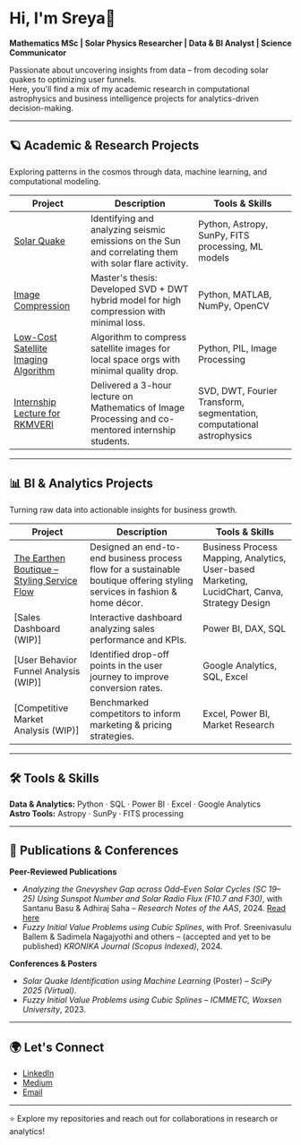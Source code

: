 # Hi, I'm Sreya🌻  
**Mathematics MSc | Solar Physics Researcher | Data & BI Analyst | Science Communicator**  

Passionate about uncovering insights from data – from decoding solar quakes to optimizing user funnels.  
Here, you'll find a mix of my academic research in computational astrophysics and business intelligence projects for analytics-driven decision-making.  

---

## 🪐 Academic & Research Projects  
Exploring patterns in the cosmos through data, machine learning, and computational modeling.  

| Project | Description | Tools & Skills |
|---------|-------------|----------------|
| [Solar Quake](https://github.com/PhiWhyyy/SolarData-Sept-2017-) | Identifying and analyzing seismic emissions on the Sun and correlating them with solar flare activity. | Python, Astropy, SunPy, FITS processing, ML models |
| [Image Compression](https://github.com/PhiWhyyy/Hybrid-program-for-image-compression-in-SVD-and-DWT) | Master's thesis: Developed SVD + DWT hybrid model for high compression with minimal loss. | Python, MATLAB, NumPy, OpenCV |
| [Low-Cost Satellite Imaging Algorithm](https://colab.research.google.com/drive/1YLacyX3Wunz2_80YdHYfrejP9uvBwKk0?usp=sharing) | Algorithm to compress satellite images for local space orgs with minimal quality drop. | Python, PIL, Image Processing |
| [Internship Lecture for RKMVERI](https://colab.research.google.com/drive/1_HVe8J3mbpWUJDMgUck8g-GmUL2RoryX#scrollTo=v4nomna0wm1G) | Delivered a 3-hour lecture on Mathematics of Image Processing and co-mentored internship students. | SVD, DWT, Fourier Transform, segmentation, computational astrophysics |

---

## 📊 BI & Analytics Projects  
Turning raw data into actionable insights for business growth.  

| Project | Description | Tools & Skills |
|---------|-------------|----------------|
| [The Earthen Boutique – Styling Service Flow](https://github.com/PhiWhyyy/Hypothetical-Business-Model--The-Earthen-Boutique) | Designed an end-to-end business process flow for a sustainable boutique offering styling services in fashion & home décor. | Business Process Mapping, Analytics, User-based Marketing, LucidChart, Canva, Strategy Design |
| [Sales Dashboard (WIP)] | Interactive dashboard analyzing sales performance and KPIs. | Power BI, DAX, SQL |
| [User Behavior Funnel Analysis (WIP)] | Identified drop-off points in the user journey to improve conversion rates. | Google Analytics, SQL, Excel |
| [Competitive Market Analysis (WIP)] | Benchmarked competitors to inform marketing & pricing strategies. | Excel, Power BI, Market Research |

---

## 🛠️ Tools & Skills  
**Data & Analytics:** Python · SQL · Power BI · Excel · Google Analytics  
**Astro Tools:** Astropy · SunPy · FITS processing  

---

## 📑 Publications & Conferences  

**Peer-Reviewed Publications**  
- *Analyzing the Gnevyshev Gap across Odd–Even Solar Cycles (SC 19–25) Using Sunspot Number and Solar Radio Flux (F10.7 and F30)*, with Santanu Basu & Adhiraj Saha – *Research Notes of the AAS*, 2024. [Read here](https://iopscience.iop.org/article/10.3847/2515-5172/ae0030)  
- *Fuzzy Initial Value Problems using Cubic Splines*, with Prof. Sreenivasulu Ballem & Sadimela Nagajyothi and others – (accepted and yet to be published) *KRONIKA Journal (Scopus Indexed)*, 2024.  

**Conferences & Posters**  
- *Solar Quake Identification using Machine Learning* (Poster) – *SciPy 2025 (Virtual)*.  
- *Fuzzy Initial Value Problems using Cubic Splines* – *ICMMETC, Woxsen University*, 2023.  

---

## 🌍 Let's Connect  
- [LinkedIn](https://www.linkedin.com/in/sreyaghosh99/)  
- [Medium](https://medium.com/@phiwhyyy/about)  
- [Email](mailto:sreyaghosh.official@gmail.com)  

---

⭐ Explore my repositories and reach out for collaborations in research or analytics!
